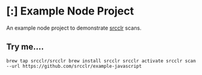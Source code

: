 # [:] Example Node Project

An example node project to demonstrate [srcclr](https://www.srcclr.com) scans.

## Try me....

`
brew tap srcclr/srcclr
brew install srcclr
srcclr activate
srcclr scan --url https://github.com/srcclr/example-javascript
`
